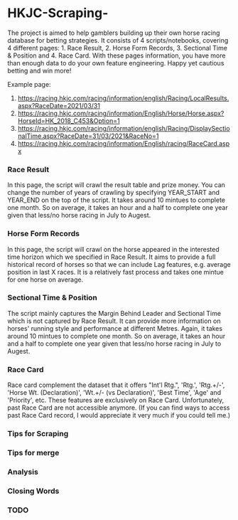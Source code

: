 # HKJC-Scraping-

The project is aimed to help gamblers building up their own horse racing database for betting strategies. It consists of 4 scripts/notebooks, covering 4 different pages: 1. Race Result, 2. Horse Form Records, 3. Sectional Time & Position and 4. Race Card. With these pages information, you have more than enough data to do your own feature engineering. Happy yet cautious betting and win more!

Example page:
1. https://racing.hkjc.com/racing/information/english/Racing/LocalResults.aspx?RaceDate=2021/03/31
2. https://racing.hkjc.com/racing/information/English/Horse/Horse.aspx?HorseId=HK_2018_C453&Option=1
3. https://racing.hkjc.com/racing/information/english/Racing/DisplaySectionalTime.aspx?RaceDate=31/03/2021&RaceNo=1
4. https://racing.hkjc.com/racing/information/English/racing/RaceCard.aspx

### Race Result
In this page, the script will crawl the result table and prize money. You can change the number of years of crawling by specifying YEAR_START and YEAR_END on the top of the script. It takes around 10 mintues to complete one month. So on average, it takes an hour and a half to complete one year given that less/no horse racing in July to Augest.

### Horse Form Records
In this page, the script will crawl on the horse appeared in the interested time horizon which we specified in Race Result. It aims to provide a full historical record of horses so that we can include Lag features, e.g. average position in last X races. It is a relatively fast process and takes one mintue for one horse on average.

### Sectional Time & Position
The script mainly captures the Margin Behind Leader and Sectional Time which is not captured by Race Result. It can provide more information on horses' running style and performance at different Metres. Again, it takes around 10 mintues to complete one month. So on average, it takes an hour and a half to complete one year given that less/no horse racing in July to Augest.

### Race Card
Race card complement the dataset that it offers "Int'l Rtg.", 'Rtg.', 'Rtg.+/-', 'Horse Wt. (Declaration)', 'Wt.+/- (vs Declaration)', 'Best Time', 'Age' and 'Priority', etc. These features are exclusively on Race Card. Unfortunately, past Race Card are not accessible anymore. (If you can find ways to access past Race Card record, I would appreciate it very much if you could tell me.) 

### Tips for Scraping


### Tips for merge


### Analysis


### Closing Words


### TODO
